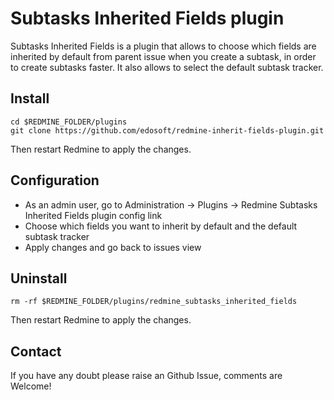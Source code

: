 # Subtasks Inherited Fields plugin

Subtasks Inherited Fields is a plugin that allows to choose which fields are inherited by default from parent issue when you create a subtask, in order to create subtasks faster. It also allows to select the default subtask tracker.

## Install

```
cd $REDMINE_FOLDER/plugins
git clone https://github.com/edosoft/redmine-inherit-fields-plugin.git
```

Then restart Redmine to apply the changes.
 
## Configuration 

* As an admin user, go to Administration -> Plugins -> Redmine Subtasks Inherited Fields plugin config link
* Choose which fields you want to inherit by default and the default subtask tracker
* Apply changes and go back to issues view

## Uninstall

```
rm -rf $REDMINE_FOLDER/plugins/redmine_subtasks_inherited_fields 
```
Then restart Redmine to apply the changes.

## Contact

If you have any doubt please raise an Github Issue, comments are Welcome!
